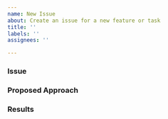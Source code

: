 ```yaml
---
name: New Issue
about: Create an issue for a new feature or task
title: ''
labels: ''
assignees: ''

---
```


### Issue
<!-- Describe the problem/situation in one sentence. -->


### Proposed Approach
<!-- Describe how someone could approach this problem. -->

### Results
<!-- Describe what the solution looks like as specific as possible. -->
